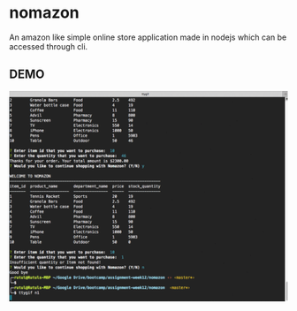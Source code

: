 # nomazon
An amazon like simple online store application made in nodejs which can be accessed through cli.

## DEMO
![gif](demo.gif)
